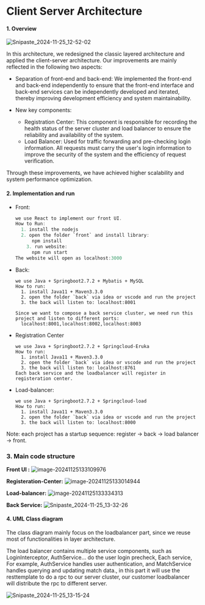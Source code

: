# Client Server Architecture

#### 1. Overview

![Snipaste_2024-11-25_12-52-02](C:\Users\MistS\OneDrive\Desktop\gitcode\CS7319_software_architecture\images\Snipaste_2024-11-25_12-52-02.png)

In this architecture, we redesigned the classic layered architecture and applied the client-server architecture. Our improvements are mainly reflected in the following two aspects:

- Separation of front-end and back-end: We implemented the front-end and back-end independently to ensure that the front-end interface and back-end services can be independently developed and iterated, thereby improving development efficiency and system maintainability.

- New key components:
  - Registration Center: This component is responsible for recording the health status of the server cluster and load balancer to ensure the reliability and availability of the system.
  - Load Balancer: Used for traffic forwarding and pre-checking login information. All requests must carry the user's login information to improve the security of the system and the efficiency of request verification.

Through these improvements, we have achieved higher scalability and system performance optimization.

#### 2. Implementation and run

- Front: 

  ```c
  we use React to implement our front UI.
  How to Run:
  	1. install the nodejs
  	2. open the folder `front` and install library: 
  		npm install
      3. run website:
      	npm run start
  The website will open as localhost:3000
  ```

- Back:

  ```
  we use Java + Springboot2.7.2 + Mybatis + MySQL
  How to run:
  	1. install Java11 + Maven3.3.0
  	2. open the folder `back` via idea or vscode and run the project
  	3. the back will listen to: localhost:8001
  	
  Since we want to compose a back service cluster, we need run this project and listen to different ports:
  	localhost:8001,localhost:8002,localhost:8003
  ```

- Registration Center

  ```
  we use Java + Springboot2.7.2 + Springcloud-Eruka
  How to run:
  	1. install Java11 + Maven3.3.0
  	2. open the folder `back` via idea or vscode and run the project
  	3. the back will listen to: localhost:8761
  Each back service and the loadbalancer will register in registeration center.
  ```

- Load-balancer:

  ```
  we use Java + Springboot2.7.2 + Springcloud-load
  How to run:
  	1. install Java11 + Maven3.3.0
  	2. open the folder `back` via idea or vscode and run the project
  	3. the back will listen to: localhost:8000
  ```

Note: each project has a startup sequence: register -> back ->  load balancer -> front.

### 3. Main code structure

**Front UI :** ![image-20241125133109976](C:\Users\MistS\OneDrive\Desktop\gitcode\CS7319_software_architecture\images\image-20241125133109976.png)

**Registeration-Center:** ![image-20241125133014944](C:\Users\MistS\OneDrive\Desktop\gitcode\CS7319_software_architecture\images\image-20241125133014944.png)

**Load-balancer:** ![image-20241125133334313](C:\Users\MistS\OneDrive\Desktop\gitcode\CS7319_software_architecture\images\image-20241125133334313.png)



**Back Service:** ![Snipaste_2024-11-25_13-32-26](C:\Users\MistS\OneDrive\Desktop\gitcode\CS7319_software_architecture\images\Snipaste_2024-11-25_13-32-26.png)



#### 4. UML Class diagram

The class diagram mainly focus on the loadbalancer part, since we reuse most of functionalities in layer architecture.

The load balancer contains multiple service components, such as LoginInterceptor, AuthService... do the user login precheck,
Each service, For example, AuthService handles user authentication, and MatchService handles querying and updating match data., in this part it will use the resttemplate to do a rpc to our server cluster, our customer loadbalancer will distribute the rpc to different server.

![Snipaste_2024-11-25_13-15-24](C:\Users\MistS\OneDrive\Desktop\gitcode\CS7319_software_architecture\images\Snipaste_2024-11-25_13-15-24.png)

